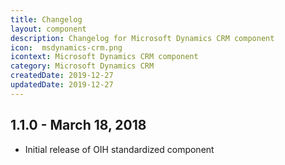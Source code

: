 ```yaml
---
title: Changelog
layout: component
description: Changelog for Microsoft Dynamics CRM component
icon:  msdynamics-crm.png
icontext: Microsoft Dynamics CRM component
category: Microsoft Dynamics CRM
createdDate: 2019-12-27
updatedDate: 2019-12-27
---
```


## 1.1.0 - March 18, 2018

* Initial release of OIH standardized component
